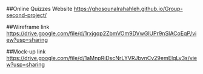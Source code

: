
##Online Quizzes Website
https://ghosounalrahahleh.github.io/Group-second-project/

##Wireframe link
 https://drive.google.com/file/d/1rxjgqp2ZbmVOm9DVwGlUPr9nSIACoEqP/view?usp=sharing

##Mock-up link
https://drive.google.com/file/d/1aMnpRiDscNrLYVRJbvnCv29emElqLy3s/view?usp=sharing
